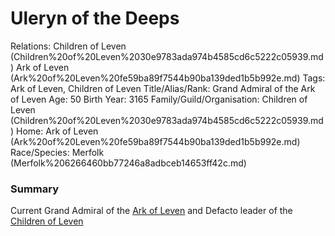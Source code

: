 # Uleryn of the Deeps

Relations: Children of Leven (Children%20of%20Leven%2030e9783ada974b4585cd6c5222c05939.md) Ark of Leven (Ark%20of%20Leven%20fe59ba89f7544b90ba139ded1b5b992e.md) 
Tags: Ark of Leven, Children of Leven
Title/Alias/Rank: Grand Admiral of the Ark of Leven
Age: 50
Birth Year: 3165
Family/Guild/Organisation: Children of Leven (Children%20of%20Leven%2030e9783ada974b4585cd6c5222c05939.md) 
Home: Ark of Leven (Ark%20of%20Leven%20fe59ba89f7544b90ba139ded1b5b992e.md) 
Race/Species: Merfolk (Merfolk%206266460bb77246a8adbceb14653ff42c.md)

### Summary

Current Grand Admiral of the [Ark of Leven](Ark%20of%20Leven%20fe59ba89f7544b90ba139ded1b5b992e.md)  and Defacto leader of the [Children of Leven](Children%20of%20Leven%2030e9783ada974b4585cd6c5222c05939.md)